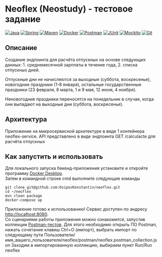 # Neoflex (Neostudy) - тестовое задание
[![Java](https://img.shields.io/badge/-Java%2011-F29111?style=for-the-badge&logo=java&logoColor=e38873)](https://www.oracle.com/java/)
[![Spring](https://img.shields.io/badge/-Spring%20Boot%202.7-6AAD3D?style=for-the-badge&logo=spring-boot&logoColor=90fd87)](https://spring.io/projects/spring-boot)
[![Maven](https://img.shields.io/badge/-Maven-7D2675?style=for-the-badge&logo=apache&logoColor=e38873)](https://maven.apache.org/)
[![Docker](https://img.shields.io/badge/docker-%230db7ed.svg?style=for-the-badge&logo=docker&logoColor=white)](https://www.docker.com/)
[![Postman](https://img.shields.io/badge/Postman%2011-FF6C37?style=for-the-badge&logo=postman&logoColor=white)](https://www.postman.com/)
[![JUnit](https://img.shields.io/badge/JUnit%205-6CA315?style=for-the-badge&logo=JUnit&logoColor=white)](https://junit.org/junit5/docs/current/user-guide/)
[![Mockito](https://img.shields.io/badge/-mockito%205.7-6CA315?style=for-the-badge&logo=mockito&logoColor=90fd87)](https://site.mockito.org/)
[![Git](https://img.shields.io/badge/git-%23F05033.svg?style=for-the-badge&logo=git&logoColor=white)](https://git-scm.com/)

## Описание
Создание эндпоинта для расчёта отпускных на основе следующих данных: 1. среднемесячной зарплаты в течение года, 2. списка отпускных дней.

Отпускные дни не начисляются за выходные (суббота, воскресенье), новогодние праздники (1-8 января), 
остальные государственные праздники (23 февраля, 8 марта, 1 и 9 мая, 12 июня, 4 ноября).

Неновогодние праздники переносятся на понедельник в случае, когда они выпадают на выходные дни (суббота, воскресенье).

## Архитектура
Приложение на микросервисной архитектуре в виде 1 контейнера neoflex-service.
API представлено в виде эндпоинта GET /calculacte для расчёта отпускных

## Как запустить и использовать
Для локального запуска бекенд-приложения установите и откройте программу
[Docker Desktop](https://www.docker.com/products/docker-desktop/).
<br>Затем в командной строке cmd выполните следующие команды

   ```
git clone git@github.com:OsipovKonstantin/neoflex.git
cd ~/neoflex   
mvn clean package
docker-compose up
   ```
Приложение готово к использованию! Сервис доступен по андресу [http://localhost:8080](http://localhost:8080).
<br>Со сценариями работы приложения можно ознакомится, запустив коллекции
[Postman-тестов](postman/neoflex.postman_collection.json).
Для этого необходимо открыть ПО Postman, нажать сочетание клавиш Ctrl+O (импорт), выбрать импорт по следующему пути Пользователи/имя_вашего_пользователя/neoflex/postman/neoflex.postman_collection.json
Заходим в импортированную коллекцию, выбираем пункт Run/Run neoflex
